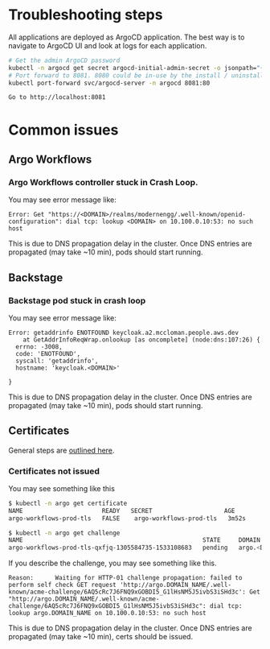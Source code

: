 
# Troubleshooting steps

All applications are deployed as ArgoCD application. The best way is to navigate to ArgoCD UI and look at logs for each application.

```bash
# Get the admin ArgoCD password
kubectl -n argocd get secret argocd-initial-admin-secret -o jsonpath="{.data.password}" | base64 -d
# Port forward to 8081. 8080 could be in-use by the install / uninstall scripts.
kubectl port-forward svc/argocd-server -n argocd 8081:80

Go to http://localhost:8081
```


# Common issues

## Argo Workflows

### Argo Workflows controller stuck in Crash Loop. 

You may see error message like:

```
Error: Get "https://<DOMAIN>/realms/modernengg/.well-known/openid-configuration": dial tcp: lookup <DOMAIN> on 10.100.0.10:53: no such host
```

This is due to DNS propagation delay in the cluster. Once DNS entries are propagated (may take ~10 min), pods should start running.

## Backstage

### Backstage pod stuck in crash loop

You may see error message like:

```
Error: getaddrinfo ENOTFOUND keycloak.a2.mccloman.people.aws.dev
    at GetAddrInfoReqWrap.onlookup [as oncomplete] (node:dns:107:26) {
  errno: -3008,
  code: 'ENOTFOUND',
  syscall: 'getaddrinfo',
  hostname: 'keycloak.<DOMAIN>'

}
```
This is due to DNS propagation delay in the cluster. Once DNS entries are propagated (may take ~10 min), pods should start running.


## Certificates

General steps are [outlined here](https://cert-manager.io/docs/troubleshooting/). 

### Certificates not issued
You may see something like this

```bash
$ kubectl -n argo get certificate 
NAME                      READY   SECRET                    AGE
argo-workflows-prod-tls   FALSE    argo-workflows-prod-tls   3m52s

$ kubectl -n argo get challenge
NAME                                                  STATE     DOMAIN                            AGE
argo-workflows-prod-tls-qxfjq-1305584735-1533108683   pending   argo.<DOMAIN>   91s
```

If you describe the challenge, you may see something like this.

```
Reason:      Waiting for HTTP-01 challenge propagation: failed to perform self check GET request 'http://argo.DOMAIN_NAME/.well-known/acme-challenge/6AQ5cRc7J6FNQ9xGOBDI5_G1lHsNM5J5ivbS3iSHd3c': Get "http://argo.DOMAIN_NAME/.well-known/acme-challenge/6AQ5cRc7J6FNQ9xGOBDI5_G1lHsNM5J5ivbS3iSHd3c": dial tcp: lookup argo.DOMAIN_NAME on 10.100.0.10:53: no such host
```
This is due to DNS propagation delay in the cluster. Once DNS entries are propagated (may take ~10 min), certs should be issued.

